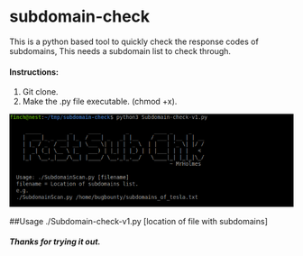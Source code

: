 # subdomain-check
This is a python based tool to quickly check the response codes of subdomains, This needs a subdomain list to check through.


#### Instructions:
1. Git clone.
2. Make the .py file executable. (chmod +x).

![Screenshot](screenshot.png)

##Usage
./Subdomain-check-v1.py [location of file with subdomains]

##### Thanks for trying it out. 

